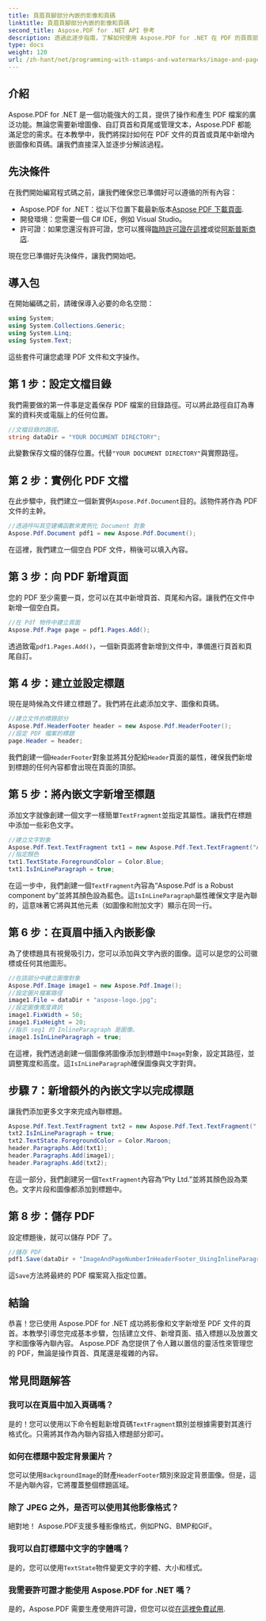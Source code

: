 ```yaml
---
title: 頁眉頁腳部分內嵌的影像和頁碼
linktitle: 頁眉頁腳部分內嵌的影像和頁碼
second_title: Aspose.PDF for .NET API 參考
description: 透過此逐步指南，了解如何使用 Aspose.PDF for .NET 在 PDF 的頁首部分內嵌新增影像和頁碼。
type: docs
weight: 120
url: /zh-hant/net/programming-with-stamps-and-watermarks/image-and-page-number-in-header-footer-section-inline/
---
```

## 介紹

Aspose.PDF for .NET 是一個功能強大的工具，提供了操作和產生 PDF 檔案的廣泛功能。無論您需要新增圖像、自訂頁首和頁尾或管理文本，Aspose.PDF 都能滿足您的需求。在本教學中，我們將探討如何在 PDF 文件的頁首或頁尾中新增內嵌圖像和頁碼。讓我們直接深入並逐步分解該過程。

## 先決條件

在我們開始編寫程式碼之前，讓我們確保您已準備好可以遵循的所有內容：

-  Aspose.PDF for .NET：從以下位置下載最新版本[Aspose PDF 下載頁面](https://releases.aspose.com/pdf/net/).
- 開發環境：您需要一個 C# IDE，例如 Visual Studio。
- 許可證：如果您還沒有許可證，您可以獲得[臨時許可證在這裡](https://purchase.aspose.com/temporary-license/)或從[阿斯普斯商店](https://purchase.aspose.com/buy).

現在您已準備好先決條件，讓我們開始吧。

## 導入包

在開始編碼之前，請確保導入必要的命名空間：

```csharp
using System;
using System.Collections.Generic;
using System.Linq;
using System.Text;
```

這些套件可讓您處理 PDF 文件和文字操作。

## 第 1 步：設定文檔目錄

我們需要做的第一件事是定義保存 PDF 檔案的目錄路徑。可以將此路徑自訂為專案的資料夾或電腦上的任何位置。

```csharp
//文檔目錄的路徑。
string dataDir = "YOUR DOCUMENT DIRECTORY";
```

此變數保存文檔的儲存位置。代替`"YOUR DOCUMENT DIRECTORY"`與實際路徑。

## 第 2 步：實例化 PDF 文檔

在此步驟中，我們建立一個新實例`Aspose.Pdf.Document`目的。該物件將作為 PDF 文件的主幹。

```csharp
//透過呼叫其空建構函數來實例化 Document 對象
Aspose.Pdf.Document pdf1 = new Aspose.Pdf.Document();
```

在這裡，我們建立一個空白 PDF 文件，稍後可以填入內容。

## 第 3 步：向 PDF 新增頁面

您的 PDF 至少需要一頁，您可以在其中新增頁首、頁尾和內容。讓我們在文件中新增一個空白頁。

```csharp
//在 Pdf 物件中建立頁面
Aspose.Pdf.Page page = pdf1.Pages.Add();
```

透過致電`pdf1.Pages.Add()`，一個新頁面將會新增到文件中，準備進行頁首和頁尾自訂。

## 第 4 步：建立並設定標題

現在是時候為文件建立標題了。我們將在此處添加文字、圖像和頁碼。

```csharp
//建立文件的標題部分
Aspose.Pdf.HeaderFooter header = new Aspose.Pdf.HeaderFooter();
//設定 PDF 檔案的標題
page.Header = header;
```

我們創建一個`HeaderFooter`對象並將其分配給`Header`頁面的屬性，確保我們新增到標題的任何內容都會出現在頁面的頂部。

## 第 5 步：將內嵌文字新增至標題

添加文字就像創建一個文字一樣簡單`TextFragment`並指定其屬性。讓我們在標題中添加一些彩色文字。

```csharp
//建立文字對象
Aspose.Pdf.Text.TextFragment txt1 = new Aspose.Pdf.Text.TextFragment("Aspose.Pdf is a Robust component by");
//指定顏色
txt1.TextState.ForegroundColor = Color.Blue;
txt1.IsInLineParagraph = true;
```

在這一步中，我們創建一個`TextFragment`內容為“Aspose.Pdf is a Robust component by”並將其顏色設為藍色。這`IsInLineParagraph`屬性確保文字是內聯的，這意味著它將與其他元素（如圖像和附加文字）顯示在同一行。

## 第 6 步：在頁眉中插入內嵌影像

為了使標題具有視覺吸引力，您可以添加與文字內嵌的圖像。這可以是您的公司徽標或任何其他圖形。

```csharp
//在該部分中建立圖像對象
Aspose.Pdf.Image image1 = new Aspose.Pdf.Image();
//設定圖片檔案路徑
image1.File = dataDir + "aspose-logo.jpg";
//設定圖像寬度資訊
image1.FixWidth = 50;
image1.FixHeight = 20;
//指示 seg1 的 InlineParagraph 是圖像。
image1.IsInLineParagraph = true;
```

在這裡，我們透過創建一個圖像將圖像添加到標題中`Image`對象，設定其路徑，並調整寬度和高度。這`IsInLineParagraph`確保圖像與文字對齊。

## 步驟 7：新增額外的內嵌文字以完成標題

讓我們添加更多文字來完成內聯標題。

```csharp
Aspose.Pdf.Text.TextFragment txt2 = new Aspose.Pdf.Text.TextFragment(" Pty Ltd.");
txt2.IsInLineParagraph = true;
txt2.TextState.ForegroundColor = Color.Maroon;
header.Paragraphs.Add(txt1);
header.Paragraphs.Add(image1);
header.Paragraphs.Add(txt2);
```

在這一部分，我們創建另一個`TextFragment`內容為“Pty Ltd.”並將其顏色設為栗色。文字片段和圖像都添加到標題中。

## 第 8 步：儲存 PDF

設定標題後，就可以儲存 PDF 了。

```csharp
//儲存 PDF
pdf1.Save(dataDir + "ImageAndPageNumberInHeaderFooter_UsingInlineParagraph_out.pdf");
```

這`Save`方法將最終的 PDF 檔案寫入指定位置。

## 結論

恭喜！您已使用 Aspose.PDF for .NET 成功將影像和文字新增至 PDF 文件的頁首。本教學引導您完成基本步驟，包括建立文件、新增頁面、插入標題以及放置文字和圖像等內聯內容。 Aspose.PDF 為您提供了令人難以置信的靈活性來管理您的 PDF，無論是操作頁首、頁尾還是複雜的內容。 

## 常見問題解答

### 我可以在頁眉中加入頁碼嗎？
是的！您可以使用以下命令輕鬆新增頁碼`TextFragment`類別並根據需要對其進行格式化。只需將其作為內聯內容插入標題部分即可。

### 如何在標題中設定背景圖片？
您可以使用`BackgroundImage`的財產`HeaderFooter`類別來設定背景圖像。但是，這不是內聯內容，它將覆蓋整個標題區域。

### 除了 JPEG 之外，是否可以使用其他影像格式？
絕對地！ Aspose.PDF支援多種影像格式，例如PNG、BMP和GIF。

### 我可以自訂標題中文字的字體嗎？
是的，您可以使用`TextState`物件變更文字的字體、大小和樣式。

### 我需要許可證才能使用 Aspose.PDF for .NET 嗎？
是的，Aspose.PDF 需要生產使用許可證，但您可以從[在這裡免費試用](https://releases.aspose.com/).